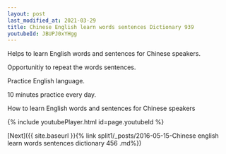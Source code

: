 ```yaml
---
layout: post
last_modified_at: 2021-03-29
title: Chinese English learn words sentences Dictionary 939 
youtubeId: JBUPJ0xYHgg
---
```

 
 
Helps to learn English words and sentences for Chinese speakers.

Opportunitiy to repeat the words sentences. 

Practice English language. 
 
10 minutes practice every day. 
 
How to learn English words and sentences for Chinese speakers 
 
{% include youtubePlayer.html id=page.youtubeId %}
 
 
[Next]({{ site.baseurl }}{% link  split1/_posts/2016-05-15-Chinese english learn words sentences dictionary 456 .md%})
 
